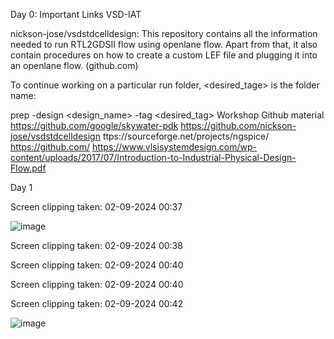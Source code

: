 Day 0: Important Links
VSD-IAT

nickson-jose/vsdstdcelldesign: This repository contains all the information needed to run RTL2GDSII flow using openlane flow. Apart from that, it also contain procedures on how to create a custom LEF file and plugging it into an openlane flow. (github.com)

To continue working on a particular run folder, <desired_tage> is the folder name:

prep -design <design_name> -tag <desired_tag>
Workshop Github material https://github.com/google/skywater-pdk https://github.com/nickson-jose/vsdstdcelldesign ttps://sourceforge.net/projects/ngspice/ https://github.com/ https://www.vlsisystemdesign.com/wp-content/uploads/2017/07/Introduction-to-Industrial-Physical-Design-Flow.pdf

Day 1


Screen clipping taken: 02-09-2024 00:37

![image](https://github.com/user-attachments/assets/67840a88-d9c3-4adb-9326-ef9bb90cb3c1)






Screen clipping taken: 02-09-2024 00:38





Screen clipping taken: 02-09-2024 00:40




Screen clipping taken: 02-09-2024 00:40






Screen clipping taken: 02-09-2024 00:42

![image](https://github.com/user-attachments/assets/eb027915-0588-4002-9ecb-305d50223fc6)
